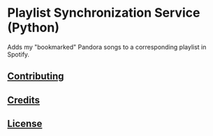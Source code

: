 # Playlist Synchronization Service (Python)

Adds my "bookmarked" Pandora songs to a corresponding playlist in Spotify.

## [Contributing](/CONTRIBUTING.md)

## [Credits](/CREDITS.md)

## [License](/LICENSE.md)
